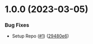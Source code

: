# 1.0.0 (2023-03-05)


### Bug Fixes

* Setup Repo ([#1](https://github.com/JarenDamm/k8s-helm-manifest/issues/1)) ([29480e6](https://github.com/JarenDamm/k8s-helm-manifest/commit/29480e6d28e0e6c0b36af216f9561e8ad5dccdd0))
